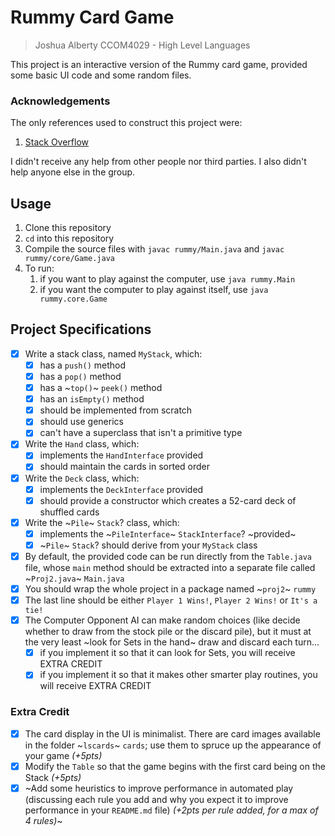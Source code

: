 # Rummy Card Game

> Joshua Alberty 
> CCOM4029 - High Level Languages

This project is an interactive version of the Rummy card game, provided some basic UI code and some random files.

### Acknowledgements

The only references used to construct this project were:

1. [Stack Overflow](https://stackoverflow.com)

I didn't receive any help from other people nor third parties. I also didn't help anyone else in the group.

## Usage

1. Clone this repository
2. `cd` into this repository
3. Compile the source files with `javac rummy/Main.java` and `javac rummy/core/Game.java`
4. To run:
   1. if you want to play against the computer, use `java rummy.Main`
   2. if you want the computer to play against itself, use `java rummy.core.Game`

## Project Specifications

- [x] Write a stack class, named `MyStack`, which:
  - [x] has a `push()` method
  - [x] has a `pop()` method
  - [x] has a ~`top()`~ `peek()` method
  - [x] has an `isEmpty()` method
  - [x] should be implemented from scratch
  - [x] should use generics
  - [x] can't have a superclass that isn't a primitive type
- [x] Write the `Hand` class, which:
  - [x] implements the `HandInterface` provided
  - [x] should maintain the cards in sorted order
- [x] Write the `Deck` class, which:
  - [x] implements the `DeckInterface` provided
  - [x] should provide a constructor which creates a 52-card deck of shuffled cards
- [x] Write the ~`Pile`~ `Stack`? class, which:
  - [x] implements the ~`PileInterface`~ `StackInterface`? ~provided~
  - [x] ~`Pile`~ `Stack`? should derive from your `MyStack` class
- [x] By default, the provided code can be run directly from the `Table.java` file, whose `main` method should be extracted into a separate file called ~`Proj2.java`~ `Main.java`
- [x] You should wrap the whole project in a package named ~`proj2`~ `rummy`
- [x] The last line should be either `Player 1 Wins!`, `Player 2 Wins!` or `It's a tie!`
- [x] The Computer Opponent AI can make random choices (like decide whether to draw from the stock pile or the discard pile), but it must at the very least ~look for Sets in the hand~ draw and discard each turn...
  - [x] if you implement it so that it can look for Sets, you will receive EXTRA CREDIT
  - [x] if you implement it so that it makes other smarter play routines, you will receive EXTRA CREDIT

### Extra Credit

- [x] The card display in the UI is minimalist. There are card images available in the folder ~`lscards`~ `cards`; use them to spruce up the appearance of your game _(+5pts)_
- [x] Modify the `Table` so that the game begins with the first card being on the Stack _(+5pts)_
- [x] ~Add some heuristics to improve performance in automated play (discussing each rule you add and why you expect it to improve performance in your `README.md` file) _(+2pts per rule added, for a max of 4 rules)_~
